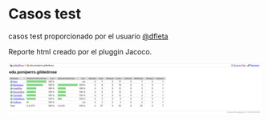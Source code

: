 # Casos test

casos test proporcionado por el usuario [@dfleta](https://github.com/dfleta)

Reporte html creado por el pluggin Jacoco.

<img src="../../../../../../../img/Jacoco.PNG">

